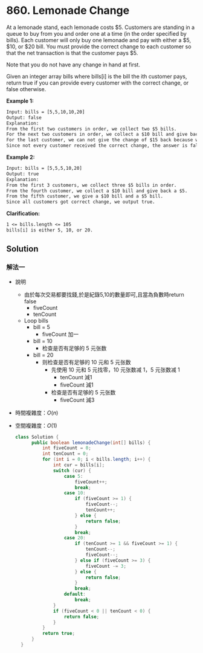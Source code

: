 # 860. Lemonade Change

At a lemonade stand, each lemonade costs $5. Customers are standing in a queue to buy from you and order one at a time (in the order specified by bills). Each customer will only buy one lemonade and pay with either a $5, $10, or $20 bill. You must provide the correct change to each customer so that the net transaction is that the customer pays $5.

Note that you do not have any change in hand at first.

Given an integer array bills where bills[i] is the bill the ith customer pays, return true if you can provide every customer with the correct change, or false otherwise.

**Example 1:**

```txt
Input: bills = [5,5,10,10,20]
Output: false
Explanation: 
From the first two customers in order, we collect two $5 bills.
For the next two customers in order, we collect a $10 bill and give back a $5 bill.
For the last customer, we can not give the change of $15 back because we only have two $10 bills.
Since not every customer received the correct change, the answer is false.
```

**Example 2:**

```txt
Input: bills = [5,5,5,10,20]
Output: true
Explanation: 
From the first 3 customers, we collect three $5 bills in order.
From the fourth customer, we collect a $10 bill and give back a $5.
From the fifth customer, we give a $10 bill and a $5 bill.
Since all customers got correct change, we output true.
```

**Clarification:**

```txt
1 <= bills.length <= 105
bills[i] is either 5, 10, or 20.
```

## Solution

### 解法一

- 說明
  - 由於每次交易都要找錢,於是紀錄5,10的數量即可,且當為負數時return false
    - fiveCount
    - tenCount
  - Loop bills
    - bill = 5
      - fiveCount 加一
    - bill = 10
      - 检查是否有足够的 5 元张数
    - bill = 20
      - 则检查是否有足够的 10 元和 5 元张数
        - 先使用 10 元和 5 元找零，10 元张数减 1，5 元张数减 1
          - tenCount 減1
          - fiveCount 減1
        - 检查是否有足够的 5 元张数
          - fiveCount 減3

- 時間複雜度：$O(n)$
- 空間複雜度：$O(1)$

  ```java
  class Solution {
        public boolean lemonadeChange(int[] bills) {
            int fiveCount = 0;
            int tenCount = 0;
            for (int i = 0; i < bills.length; i++) {
                int cur = bills[i];
                switch (cur) {
                    case 5:
                        fiveCount++;
                        break;
                    case 10:
                        if (fiveCount >= 1) {
                            fiveCount--;
                            tenCount++;
                        } else {
                            return false;
                        }
                        break;
                    case 20:
                        if (tenCount >= 1 && fiveCount >= 1) {
                            tenCount--;
                            fiveCount--;
                        } else if (fiveCount >= 3) {
                            fiveCount -= 3;
                        } else {
                            return false;
                        }
                        break;
                    default:
                        break;
                }
                if (fiveCount < 0 || tenCount < 0) {
                    return false;
                }
            }
            return true;
        }
    }
  ```
